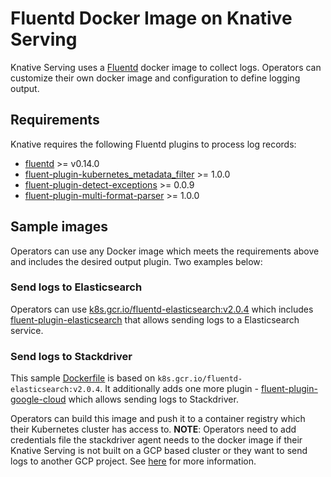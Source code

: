 # Fluentd Docker Image on Knative Serving

Knative Serving uses a [Fluentd](https://www.fluentd.org/) docker image to collect
logs. Operators can customize their own docker image and configuration to
define logging output.

## Requirements

Knative requires the following Fluentd plugins to process log records:

* [fluentd](https://github.com/fluent/fluentd) >= v0.14.0
* [fluent-plugin-kubernetes_metadata_filter](https://github.com/fabric8io/fluent-plugin-kubernetes_metadata_filter) >= 1.0.0
* [fluent-plugin-detect-exceptions](https://github.com/GoogleCloudPlatform/fluent-plugin-detect-exceptions) >= 0.0.9
* [fluent-plugin-multi-format-parser](https://github.com/repeatedly/fluent-plugin-multi-format-parser) >= 1.0.0

## Sample images

Operators can use any Docker image which meets the requirements
above and includes the desired output plugin. Two examples below:

### Send logs to Elasticsearch

Operators can use
[k8s.gcr.io/fluentd-elasticsearch:v2.0.4](https://github.com/kubernetes/kubernetes/tree/master/cluster/addons/fluentd-elasticsearch/fluentd-es-image)
which includes
[fluent-plugin-elasticsearch](https://github.com/uken/fluent-plugin-elasticsearch)
that allows sending logs to a Elasticsearch service.

### Send logs to Stackdriver

This sample [Dockerfile](stackdriver/Dockerfile) is based on `k8s.gcr.io/fluentd-elasticsearch:v2.0.4`.
It additionally adds one more plugin -
[fluent-plugin-google-cloud](https://github.com/GoogleCloudPlatform/fluent-plugin-google-cloud)
which allows sending logs to Stackdriver.

Operators can build this image and push it to a container registry which
their Kubernetes cluster has access to. **NOTE**: Operators need to add
credentials file the stackdriver agent needs to the docker image if their
Knative Serving is not built on a GCP based cluster or they want to send logs to
another GCP project. See [here](https://cloud.google.com/logging/docs/agent/authorization) for more information.
